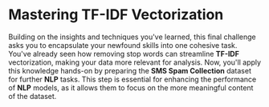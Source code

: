 # Mastering TF-IDF Vectorization

Building on the insights and techniques you've learned, this final challenge asks you to encapsulate your newfound skills into one cohesive task. You've already seen how removing stop words can streamline **TF-IDF** vectorization, making your data more relevant for analysis. Now, you'll apply this knowledge hands-on by preparing the **SMS Spam Collection** dataset for further **NLP** tasks. This step is essential for enhancing the performance of **NLP** models, as it allows them to focus on the more meaningful content of the dataset.
